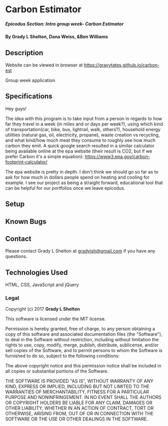 # Carbon Estimator

##### Epicodus Section: Intro group week- Carbon Estimator

#### By Grady L Shelton, Dana Weiss,  &Ben Williams

## Description

Website can be viewed in browser at https://gravytates.github.io/carbon-est

Group week application

## Specifications

Hey guys!

The idea with this program is to take input from a person in regards to how far they travel in a week (in miles and or days per week?), using which kind of transportation(car, bike, bus, lightrail, walk, others?), household energy utilities (natural gas, oil, electricity, propane), waste creation vs recycling, and what kind/how much meat they consume to roughly see how much carbon they emit. A quick google search resulted in a similar calculator being available online at the epa website (their result is CO2, but if we prefer Carbon it's a simple equation): https://www3.epa.gov/carbon-footprint-calculator/

The epa website is pretty in depth. I don't think we should go so far as to ask for how much in dollars people spend on heating and cooling for example. I see our project as being a straight forward, educational tool that can be helpful for our portfolios once we leave epicodus.



## Setup


## Known Bugs



## Contact

Please contact Grady L Shelton at gradyish@gmail.com if you have any questions.

## Technologies Used

HTML, CSS, JavaScript and jQuery

### Legal

Copyright (c) 2017 **Grady L Shelton**

This software is licensed under the MIT license.

Permission is hereby granted, free of charge, to any person obtaining a copy
of this software and associated documentation files (the "Software"), to deal
in the Software without restriction, including without limitation the rights
to use, copy, modify, merge, publish, distribute, sublicense, and/or sell
copies of the Software, and to permit persons to whom the Software is
furnished to do so, subject to the following conditions:

The above copyright notice and this permission notice shall be included in
all copies or substantial portions of the Software.

THE SOFTWARE IS PROVIDED "AS IS", WITHOUT WARRANTY OF ANY KIND, EXPRESS OR
IMPLIED, INCLUDING BUT NOT LIMITED TO THE WARRANTIES OF MERCHANTABILITY,
FITNESS FOR A PARTICULAR PURPOSE AND NONINFRINGEMENT. IN NO EVENT SHALL THE
AUTHORS OR COPYRIGHT HOLDERS BE LIABLE FOR ANY CLAIM, DAMAGES OR OTHER
LIABILITY, WHETHER IN AN ACTION OF CONTRACT, TORT OR OTHERWISE, ARISING FROM,
OUT OF OR IN CONNECTION WITH THE SOFTWARE OR THE USE OR OTHER DEALINGS IN
THE SOFTWARE.
